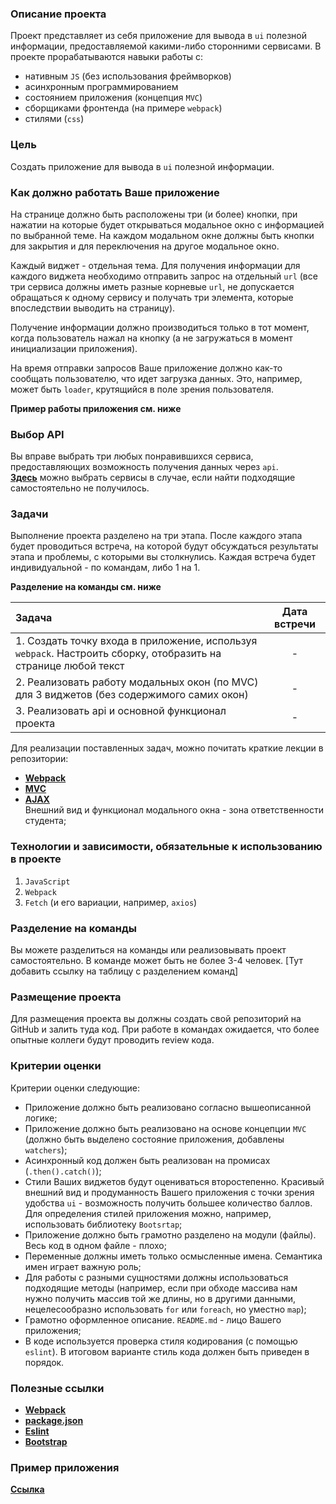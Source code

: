### Описание проекта

Проект представляет из себя приложение для вывода в `ui` полезной
информации, предоставляемой какими-либо сторонними сервисами. В проекте прорабатываются навыки работы с:

- нативным `JS` (без использования фреймворков)
- асинхронным программированием
- состоянием приложения (концепция `MVC`)
- сборщиками фронтенда (на примере `webpack`)
- стилями (`css`)

### Цель

Создать приложение для вывода в `ui` полезной информации.

### Как должно работать Ваше приложение

На странице должно быть расположены три (и более) кнопки, при нажатии на которые будет открываться модальное окно с информацией по выбранной теме. На каждом модальном окне должны быть кнопки для закрытия и для переключения на другое модальное окно.

Каждый виджет - отдельная тема. Для получения информации для каждого виджета необходимо отправить запрос на отдельный `url` (все три сервиса должны иметь разные корневые `url`, не допускается обращаться к одному сервису и получать три элемента, которые впоследствии выводить на страницу).

Получение информации должно производиться только в тот момент, когда пользователь нажал на кнопку (а не загружаться в момент инициализации приложения).

На время отправки запросов Ваше приложение должно как-то сообщать пользователю, что идет загрузка данных. Это, например, может быть `loader`, крутящийся в поле зрения пользователя.

**Пример работы приложения см. ниже**

### Выбор API

Вы вправе выбрать три любых понравившихся сервиса, предоставляющих возможность получения данных через `api`. <br> **[Здесь](https://github.com/public-apis/public-apis)** можно выбрать сервисы в случае, если найти подходящие самостоятельно не получилось.

### Задачи

Выполнение проекта разделено на три этапа. После каждого этапа будет проводиться встреча, на которой будут обсуждаться результаты этапа и проблемы, с которыми вы столкнулись. Каждая встреча будет индивидуальной - по командам, либо 1 на 1.

**Разделение на команды см. ниже**

| Задача                                                                                                          |  Дата встречи   |
|:----------------------------------------------------------------------------------------------------------------|:----------:|
| 1. Создать точку входа в приложение, используя `webpack`. Настроить сборку, отобразить на странице любой текст  | - |
| 2. Реализовать работу модальных окон (по MVC) для 3 виджетов (без содержимого самих окон)                       | - |
| 3. Реализовать api и основной функционал проекта                                                                | - |

Для реализации поставленных задач, можно почитать краткие лекции в репозитории:
- **[Webpack](https://github.com/42praktika/ITIS-JS-Vebinars/tree/main/Webpack)**
- **[MVC](https://github.com/42praktika/ITIS-JS-Vebinars/tree/main/MVC)**
- **[AJAX](https://github.com/42praktika/ITIS-JS-Vebinars/tree/main/Async%20Programming)** <br>
Внешний вид и функционал модального окна - зона ответственности студента;

### Технологии и зависимости, обязательные к использованию в проекте

1. `JavaScript`
2. `Webpack`
3. `Fetch` (и его вариации, например, `axios`)

### Разделение на команды

Вы можете разделиться на команды или реализовывать проект самостоятельно. В команде может быть не более 3-4 человек. [Тут добавить ссылку на таблицу с разделением команд]

### Размещение проекта

Для размещения проекта вы должны создать свой репозиторий на GitHub и залить туда код. При работе в командах ожидается, что более опытные коллеги будут проводить review кода.

### Критерии оценки

Критерии оценки следующие:

- Приложение должно быть реализовано согласно вышеописанной логике;
- Приложение должно быть реализовано на основе концепции `MVC` (должно быть выделено состояние приложения, добавлены `watchers`);
- Асинхронный код должен быть реализован на промисах (`.then().catch()`);
- Стили Ваших виджетов будут оцениваться второстепенно. Красивый внешний вид и продуманность Вашего приложения с точки зрения удобства `ui` - возможность получить большее количество баллов. Для определения стилей приложения можно, например, использовать библиотеку `Bootsrtap`;
- Приложение должно быть грамотно разделено на модули (файлы). Весь код в одном файле - плохо;
- Переменные должны иметь только осмысленные имена. Семантика имен играет важную роль;
- Для работы с разными сущностями должны использоваться подходящие методы (например, если при обходе массива нам нужно получить массив той же длины, но в другими данными, нецелесообразно использовать `for` или `foreach`, но уместно `map`);
- Грамотно оформленное описание. `README.md` - лицо Вашего приложения;
- В коде используется проверка стиля кодирования (с помощью `eslint`). В итоговом варианте стиль кода должен быть приведен в порядок.

### Полезные ссылки

- **[Webpack](https://webpack.js.org/)**
- **[package.json](https://docs.npmjs.com/cli/v7/configuring-npm/package-json)**
- **[Eslint](https://eslint.org/)**
- **[Bootstrap](https://getbootstrap.com/)**

### Пример приложения

**[Ссылка](https://js-course-project-1-t8ib.vercel.app/)**
